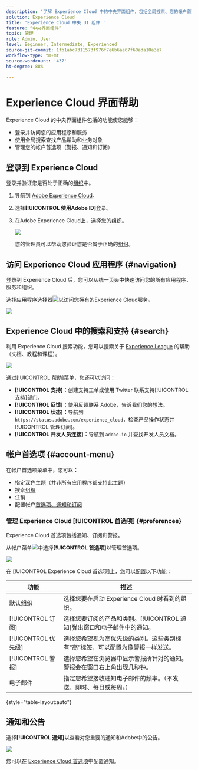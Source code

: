 ```yaml
---
description: '了解 Experience Cloud 中的中央界面组件，包括全局搜索、您的帐户首选项、如何浏览界面和获取帮助。 '
solution: Experience Cloud
title: 'Experience Cloud 中央 UI 组件 '
feature: “中央界面组件”
topic: 管理
role: Admin, User
level: Beginner, Intermediate, Experienced
source-git-commit: 1fb1abc7311573f976f7e6b6ae67f60ada10a3e7
workflow-type: tm+mt
source-wordcount: '437'
ht-degree: 88%

---
```


# Experience Cloud 界面帮助

Experience Cloud 的中央界面组件包括的功能使您能够：

* 登录并访问您的应用程序和服务
* 使用全局搜索查找产品帮助和业务对象
* 管理您的帐户首选项（警报、通知和订阅）

## 登录到 Experience Cloud

登录并验证您是否处于正确的[组织](organizations.md)中。

1. 导航到 [Adobe Experience Cloud](https://experience.adobe.com)。
1. 选择&#x200B;**[!UICONTROL 使用Adobe ID]**&#x200B;登录。
1. 在Adobe Experience Cloud上，选择您的组织。

   ![](assets/organizations-menu.png)

   您的管理员可以帮助您验证您是否属于正确的[组织](organizations.md)。

## 访问 Experience Cloud 应用程序 {#navigation}

登录到 Experience Cloud 后，您可以从统一页头中快速访问您的所有应用程序、服务和组织。

选择应用程序选择器![](assets/menu-icon.png)以访问您拥有的Experience Cloud服务。

![](assets/platform-core-services.png)

## Experience Cloud 中的搜索和支持 {#search}

利用 Experience Cloud 搜索功能，您可以搜索关于 [Experience League](https://experienceleague.adobe.com/?lang=zh-Hans#home) 的帮助（文档、教程和课程）。

![](assets/search-menu.png)

通过[!UICONTROL 帮助]菜单，您还可以访问：

* **[!UICONTROL 支持]：**&#x200B;创建支持工单或使用 Twitter 联系支持[!UICONTROL 支持]部门。
* **[!UICONTROL 反馈]：**&#x200B;使用反馈联系 Adobe，告诉我们您的想法。
* **[!UICONTROL 状态]：**&#x200B;导航到 `https://status.adobe.com/experience_cloud`，检查产品操作状态并[!UICONTROL 管理订阅]。
* **[!UICONTROL 开发人员连接]：**&#x200B;导航到 `adobe.io` 并查找开发人员文档。

## 帐户首选项 {#account-menu}

在帐户首选项菜单中，您可以：

* 指定深色主题（并非所有应用程序都支持此主题）
* 搜索[组织](organizations.md)
* 注销
* 配置帐户[首选项、通知和订阅](#preferences)

### 管理 Experience Cloud [!UICONTROL 首选项] {#preferences}

Experience Cloud 首选项包括通知、订阅和警报。

从帐户菜单![](assets/preferences-icon-sm.png)中选择&#x200B;**[!UICONTROL 首选项]**&#x200B;以管理首选项。

![](assets/preferences-page.png)

在 [!UICONTROL Experience Cloud 首选项]上，您可以配置以下功能：

| 功能 | 描述 |
|--- |--- |
| 默认[组织](organizations.md) | 选择您要在启动 Experience Cloud 时看到的组织。 |
| [!UICONTROL 订阅] | 选择您要订阅的产品和类别。[!UICONTROL 通知]弹出窗口和电子邮件中的通知。 |
| [!UICONTROL 优先级] | 选择您希望视为高优先级的类别。这些类别标有“高”标签，可以配置为像警报一样发送。 |
| [!UICONTROL 警报] | 选择您希望在浏览器中显示警报所针对的通知。警报会在窗口右上角出现几秒钟。 |
| 电子邮件 | 指定您希望接收通知电子邮件的频率。（不发送、即时、每日或每周。） |

{style=&quot;table-layout:auto&quot;}

## 通知和公告

选择&#x200B;**[!UICONTROL 通知]**&#x200B;以查看对您重要的通知和Adobe中的公告。

![](assets/notifications-menu-small.png)

您可以在 [Experience Cloud 首选项](#preferences)中配置通知。

